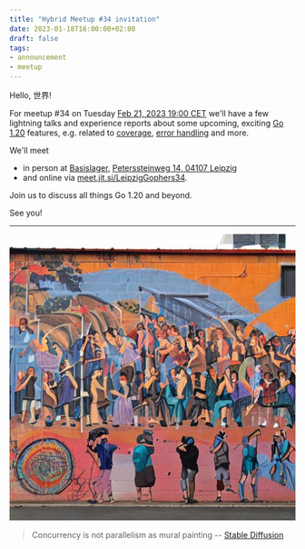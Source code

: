```yaml
---
title: "Hybrid Meetup #34 invitation"
date: 2023-01-18T16:00:00+02:00
draft: false
tags:
- announcement
- meetup
---
```


Hello, 世界!

For meetup #34 on Tuesday [Feb 21, 2023 19:00
CET](https://www.meetup.com/leipzig-golang/events/290666161/) we'll have a
few lightning talks and experience reports about some upcoming, exciting [Go
1.20](https://tip.golang.org/doc/go1.20) features, e.g. related to
[coverage](https://tip.golang.org/doc/go1.20#cover), [error handling](https://tip.golang.org/doc/go1.20#errors) and more.

We'll meet

* in person at [Basislager](https://www.basislager.co/), [Peterssteinweg 14, 04107 Leipzig](https://www.openstreetmap.org/node/3504864558)
* and online via [meet.jit.si/LeipzigGophers34](https://meet.jit.si/LeipzigGophers34).

Join us to discuss all things Go 1.20 and beyond.

See you!

----

![](/images/meetup-34-prompt-quiz.png)

> Concurrency is not parallelism as mural painting -- [Stable Diffusion](https://stablediffusionweb.com/)




<!--

TODO: outreach.

-->
